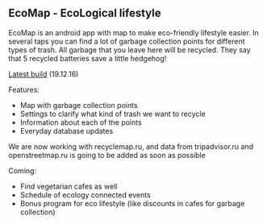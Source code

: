 ## EcoMap - EcoLogical lifestyle

EcoMap is an android app with map to make eco-friendly lifestyle easier. In several taps you can find a lot of garbage collection points for different types of trash. All garbage that you leave here will be recycled. They say that 5 recycled batteries save a little hedgehog!

[Latest build](https://drive.google.com/uc?export=download&id=0B8DrxWR6SE_dT256MGVYNzNxdXM) (19.12.16)

Features:
* Map with garbage collection points
* Settings to clarify what kind of trash we want to recycle
* Information about each of the points
* Everyday database updates

We are now working with recyclemap.ru, and data from tripadvisor.ru and openstreetmap.ru is going to be added as soon as possible

Coming:
* Find vegetarian cafes as well
* Schedule of ecology connected events
* Bonus program for eco lifestyle (like discounts in cafes for garbage collection)